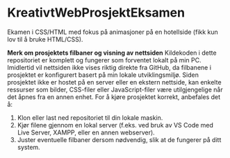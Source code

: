 # KreativtWebProsjektEksamen
Ekamen i CSS/HTML med fokus på animasjoner på en hotellside (fikk kun lov til å bruke HTML/CSS). 

**Merk om prosjektets filbaner og visning av nettsiden**
Kildekoden i dette repositoriet er komplett og fungerer som forventet lokalt på min PC. Imidlertid vil nettsiden ikke vises riktig direkte fra GitHub, da filbanene i prosjektet er konfigurert basert på min lokale utviklingsmiljø.
Siden prosjektet ikke er hostet på en server eller en ekstern nettside, kan enkelte ressurser som bilder, CSS-filer eller JavaScript-filer være utilgjengelige når det åpnes fra en annen enhet. For å kjøre prosjektet korrekt, anbefales det å:
1. Klon eller last ned repositoriet til din lokale maskin.
2. Kjør filene gjennom en lokal server (f.eks. ved bruk av VS Code med Live Server, XAMPP, eller en annen webserver).
3. Juster eventuelle filbaner dersom nødvendig, slik at de fungerer på ditt system.
